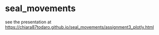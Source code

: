 # seal_movements

see the presentation at 
https://chiara87todaro.github.io/seal_movements/assignment3_plotly.html
